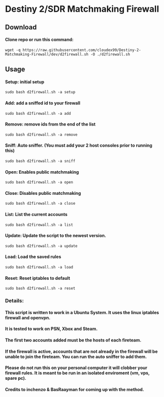 # Destiny 2/SDR Matchmaking Firewall

## Download
#### Clone repo or run this command: 
```wget -q https://raw.githubusercontent.com/cloudex99/Destiny-2-Matchmaking-Firewall/dev/d2firewall.sh -O ./d2firewall.sh```
## Usage
#### Setup: initial setup
``` sudo bash d2firewall.sh -a setup ```
#### Add: add a sniffed id to your firewall
``` sudo bash d2firewall.sh -a add ```
#### Remove: remove ids from the end of the list
``` sudo bash d2firewall.sh -a remove ```
#### Sniff: Auto sniffer. (You must add your 2 host consoles prior to running this)
``` sudo bash d2firewall.sh -a sniff ```
#### Open: Enables public matchmaking 
``` sudo bash d2firewall.sh -a open ```
#### Close: Disables public matchmaking
``` sudo bash d2firewall.sh -a close ```
#### List: List the current accounts
``` sudo bash d2firewall.sh -a list ```
#### Update: Update the script to the newest version.
``` sudo bash d2firewall.sh -a update ```
#### Load: Load the saved rules
``` sudo bash d2firewall.sh -a load ```
#### Reset: Reset iptables to default
``` sudo bash d2firewall.sh -a reset ```

### Details:
#### This script is written to work in a Ubuntu System. It uses the linux iptables firewall and openvpn.
#### It is tested to work on PSN, Xbox and Steam.
#### The first two accounts added must be the hosts of each fireteam.
#### If the firewall is active, accounts that are not already in the firewall will be unable to join the fireteam. You can run the auto sniffer to add them.
#### Please do not run this on your personal computer it will clobber your firewall rules. It is meant to be run in an isolated enviroment (vm, vps, spare pc).
#### Credits to inchenzo & BasRaayman for coming up with the method.
